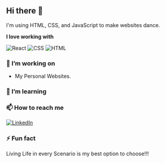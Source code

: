 
## Hi there 👋

I'm using HTML, CSS, and JavaScript to make websites dance.

**I love working with**

<div display="flex">
  <img src="https://img.shields.io/badge/react-%2320232a.svg?style=for-the-badge&logo=react&logoColor=%2361DAFB" alt="React"/>
  <img src="https://img.shields.io/badge/css3-%231572B6.svg?style=for-the-badge&logo=css3&logoColor=white" alt="CSS"/>
  <img src="https://img.shields.io/badge/HTML-%333333333.svg?style=for-the-badge&logo=HTML&logoColor=white" alt="HTML" />
</div>

### 🔭 I’m working on

- My Personal Websites.

### 🌱 I’m learning

<div display="flex">
  
</div>

### 📫 How to reach me

<div display="flex">
  <a href="www.linkedin.com/in/himanshu-sekhar-nayak-6680aa249">
    <img src="https://img.shields.io/badge/linkedin-%230077B5.svg?style=for-the-badge&logo=linkedin&logoColor=white" alt="LinkedIn"/>
  </a>
</div>

### ⚡ Fun fact

Living Life in every Scenario is my best option to choose!!!
